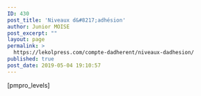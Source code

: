 ```yaml
---
ID: 430
post_title: 'Niveaux d&#8217;adhésion'
author: Junior MOISE
post_excerpt: ""
layout: page
permalink: >
  https://lekolpress.com/compte-dadherent/niveaux-dadhesion/
published: true
post_date: 2019-05-04 19:10:57
---
```

[pmpro_levels]